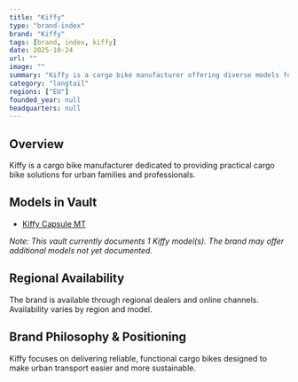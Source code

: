 ```yaml
---
title: "Kiffy"
type: "brand-index"
brand: "Kiffy"
tags: [brand, index, kiffy]
date: 2025-10-24
url: ""
image: ""
summary: "Kiffy is a cargo bike manufacturer offering diverse models for families and professionals."
category: "longtail"
regions: ["EU"]
founded_year: null
headquarters: null
---
```


## Overview

Kiffy is a cargo bike manufacturer dedicated to providing practical cargo bike solutions for urban families and professionals.

## Models in Vault

- [Kiffy Capsule MT](capsule-mt.md)

_Note: This vault currently documents 1 Kiffy model(s). The brand may offer additional models not yet documented._

## Regional Availability

The brand is available through regional dealers and online channels. Availability varies by region and model.

## Brand Philosophy & Positioning

Kiffy focuses on delivering reliable, functional cargo bikes designed to make urban transport easier and more sustainable.
